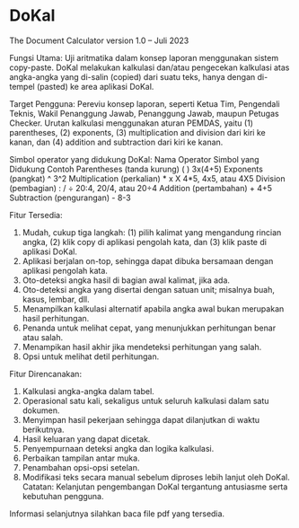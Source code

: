 # DoKal
The Document Calculator
version 1.0 – Juli 2023

Fungsi Utama:
Uji aritmatika dalam konsep laporan menggunakan sistem copy-paste. DoKal melakukan kalkulasi dan/atau pengecekan kalkulasi atas angka-angka yang di-salin (copied) dari suatu teks, hanya dengan di-tempel (pasted) ke area aplikasi DoKal.

Target Pengguna:
Pereviu konsep laporan, seperti Ketua Tim, Pengendali Teknis, Wakil Penanggung Jawab, Penanggung Jawab, maupun Petugas Checker.
Urutan kalkulasi menggunakan aturan PEMDAS, yaitu (1) parentheses, (2) exponents, (3) multiplication and division dari kiri ke kanan, dan (4) addition and subtraction dari kiri ke kanan.

Simbol operator yang didukung DoKal:
Nama Operator	Simbol yang Didukung	Contoh
Parentheses (tanda kurung)	( )	3x(4+5)
Exponents (pangkat)	^	3^2
Multiplication (perkalian)	* x X	4*5, 4x5, atau 4X5
Division (pembagian)	: / ÷	20:4, 20/4, atau 20÷4
Addition (pertambahan)	+	4+5
Subtraction (pengurangan)	-	8-3

Fitur Tersedia:
1.	Mudah, cukup tiga langkah: (1) pilih kalimat yang mengandung rincian angka, (2) klik copy di aplikasi pengolah kata, dan (3) klik paste di aplikasi DoKal.
2.	Aplikasi berjalan on-top, sehingga dapat dibuka bersamaan dengan aplikasi pengolah kata.
3.	Oto-deteksi angka hasil di bagian awal kalimat, jika ada.
4.	Oto-deteksi angka yang disertai dengan satuan unit; misalnya buah, kasus, lembar, dll.
5.	Menampilkan kalkulasi alternatif apabila angka awal bukan merupakan hasil perhitungan.
6.	Penanda untuk melihat cepat, yang menunjukkan perhitungan benar atau salah.
7.	Menampikan hasil akhir jika mendeteksi perhitungan yang salah.
8.	Opsi untuk melihat detil perhitungan.
   
Fitur Direncanakan:
1.	Kalkulasi angka-angka dalam tabel.
2.	Operasional satu kali, sekaligus untuk seluruh kalkulasi dalam satu dokumen.
3.	Menyimpan hasil pekerjaan sehingga dapat dilanjutkan di waktu berikutnya.
4.	Hasil keluaran yang dapat dicetak.
5.	Penyempurnaan deteksi angka dan logika kalkulasi.
6.	Perbaikan tampilan antar muka.
7.	Penambahan opsi-opsi setelan.
8.	Modifikasi teks secara manual sebelum diproses lebih lanjut oleh DoKal.
Catatan:
Kelanjutan pengembangan DoKal tergantung antusiasme serta kebutuhan pengguna.

Informasi selanjutnya silahkan baca file pdf yang tersedia.
